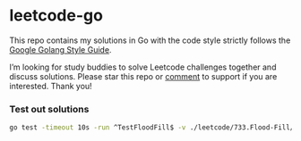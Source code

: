 # leetcode-go

This repo contains my solutions in Go with the code style strictly follows the [Google Golang Style Guide](https://github.com/golang/go/wiki/CodeReviewComments). 

I’m looking for study buddies to solve Leetcode challenges together and discuss solutions. Please star this repo or [comment](https://www.facebook.com/groups/578993226906503/) to support if you are interested. Thank you!


### Test out solutions

```sh
go test -timeout 10s -run ^TestFloodFill$ -v ./leetcode/733.Flood-Fill/
```
